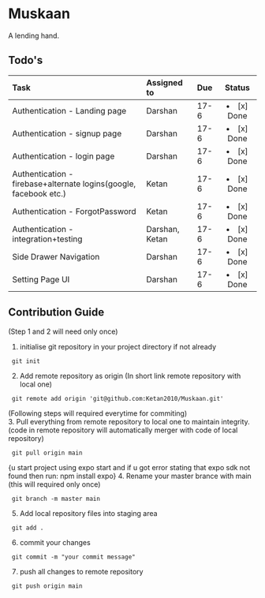# Muskaan
A lending hand.

## Todo's
| **Task** | **Assigned to** | **Due** | **Status** |
| :--- | :--- | :--- | :---: |
| Authentication - Landing page | Darshan | 17-6 | <li>[x] Done</li> |
| Authentication - signup page | Darshan | 17-6 | <li>[x] Done</li> |
| Authentication - login page | Darshan | 17-6 | <li>[x] Done</li> |
| Authentication - firebase+alternate logins(google, facebook etc.) | Ketan | 17-6 | <li>[x] Done</li> |
| Authentication - ForgotPassword | Ketan | 17-6 | <li>[x] Done</li> |
| Authentication - integration+testing | Darshan, Ketan | 17-6 | <li>[x] Done</li> |
| Side Drawer Navigation | Darshan | 17-6 | <li>[x] Done</li> |
| Setting Page UI | Darshan | 17-6 | <li>[x] Done</li> |



## Contribution Guide
(Step 1 and 2 will need only once)
1. initialise git repository in your project directory if not already 

```
 git init 
```
2. Add remote repository as origin (In short link remote repository with local one)

```
 git remote add origin 'git@github.com:Ketan2010/Muskaan.git'
```
(Following steps will required everytime for commiting) <br>
3. Pull everything from remote repository to local one to maintain integrity.(code in remote repository will automatically merger with code of local repository)
```
 git pull origin main
```
{u start project using expo start and if u got error stating that expo sdk not found then run: npm install expo}
4. Rename your master brance with main (this will required only once)
```
 git branch -m master main
```
5. Add local repository files into staging area
```
 git add .
```
6. commit your changes
```
 git commit -m "your commit message"
```
7. push all changes to remote repository
```
 git push origin main
```




